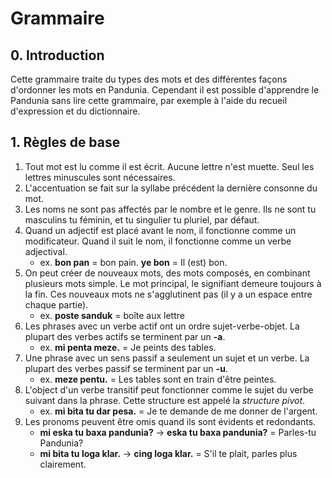 Grammaire
=========

## 0. Introduction

Cette grammaire traite du types des mots et des différentes façons d'ordonner les mots en Pandunia. Cependant il est possible d'apprendre le Pandunia sans lire cette grammaire, par exemple à l'aide du recueil d'expression et du dictionnaire.

## 1.  Règles de base

1. Tout mot est lu comme il est écrit. Aucune lettre n'est muette. Seul les lettres minuscules sont nécessaires.
2. L'accentuation se fait sur la syllabe précédent la dernière consonne du mot.
3. Les noms ne sont pas affectés par le nombre et le genre. Ils ne sont tu masculins tu féminin, et tu singulier tu pluriel, par défaut.
4. Quand un adjectif est placé avant le nom, il fonctionne comme un modificateur. Quand il suit le nom, il fonctionne comme un verbe adjectival.
    - ex. **bon pan** = bon pain. **ye bon** = Il (est) bon.
5. On peut créer de nouveaux mots, des mots composés, en combinant plusieurs mots simple. Le mot principal, le signifiant demeure toujours à la fin. Ces nouveaux mots ne s'agglutinent pas (il y a un espace entre chaque partie).
    - ex. **poste sanduk** = boîte aux lettre
6. Les phrases avec un verbe actif ont un ordre sujet-verbe-objet. La plupart des verbes actifs se terminent par un **-a**.
    - ex. **mi penta meze.** = Je peints des tables.
7. Une phrase avec un sens passif a seulement un sujet et un verbe. La plupart des verbes passif se terminent par un **-u**.
    - ex. **meze pentu.** = Les tables sont en train d'être peintes.
8. L'object d'un verbe transitif peut fonctionner comme le sujet du verbe suivant dans la phrase. Cette structure est appelé la _structure pivot_.
    - ex. **mi bita tu dar pesa.** = Je te demande de me donner de l'argent.
9. Les pronoms peuvent être omis quand ils sont évidents et redondants.
    - **mi eska tu baxa pandunia?** → **eska tu baxa pandunia?** = Parles-tu Pandunia?
    - **mi bita tu loga klar.** →  **cing loga klar.** = S'il te plait, parles plus clairement.



